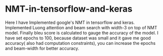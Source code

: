 # NMT-in-tensorflow-and-keras
Here I have Implemented google's NMT in tensorflow and keras. Implemented Luong attention and beam search with width-3 on top of NMT model.
Finally bleu score is calculated to gauge the accuracy of the model. I have set epochs to 100, because dataset was small and it gave me good accuracy( also had computation constraints), you can increase the epochs and beam-width for better accuracy.
